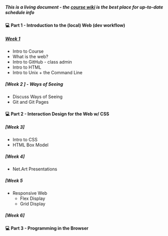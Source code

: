##### This is a living document - the [course wiki](https://github.com/IDMNYU/webDev_A_Spring2021/wiki) is the best place for up-to-date schedule info

#### 💻 Part 1 - Introduction to the (local) Web (dev workflow)
##### [Week 1](https://github.com/IDMNYU/webDev_A_Spring2021/wiki/Week-01)
* Intro to Course
* What is the web?
* Intro to GitHub - class admin
* Intro to HTML
* Intro to Unix + the Command Line

##### [Week 2 ] - Ways of Seeing
* Discuss Ways of Seeing
* Git and Git Pages

#### 💻 Part 2 - Interaction Design for the Web w/ CSS

##### [Week 3]
* Intro to CSS
* HTML Box Model

##### [Week 4]
* Net.Art Presentations

##### [Week 5
* Responsive Web 
  * Flex Display
  * Grid Display

##### [Week 6]

#### 💻 Part 3 - Programming in the Browser 
#####